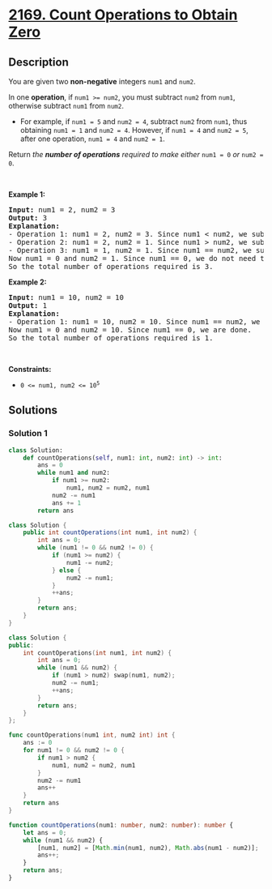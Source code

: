 # [2169. Count Operations to Obtain Zero](https://leetcode.com/problems/count-operations-to-obtain-zero)


## Description

<p>You are given two <strong>non-negative</strong> integers <code>num1</code> and <code>num2</code>.</p>

<p>In one <strong>operation</strong>, if <code>num1 &gt;= num2</code>, you must subtract <code>num2</code> from <code>num1</code>, otherwise subtract <code>num1</code> from <code>num2</code>.</p>

<ul>
	<li>For example, if <code>num1 = 5</code> and <code>num2 = 4</code>, subtract <code>num2</code> from <code>num1</code>, thus obtaining <code>num1 = 1</code> and <code>num2 = 4</code>. However, if <code>num1 = 4</code> and <code>num2 = 5</code>, after one operation, <code>num1 = 4</code> and <code>num2 = 1</code>.</li>
</ul>

<p>Return <em>the <strong>number of operations</strong> required to make either</em> <code>num1 = 0</code> <em>or</em> <code>num2 = 0</code>.</p>

<p>&nbsp;</p>
<p><strong class="example">Example 1:</strong></p>

<pre>
<strong>Input:</strong> num1 = 2, num2 = 3
<strong>Output:</strong> 3
<strong>Explanation:</strong> 
- Operation 1: num1 = 2, num2 = 3. Since num1 &lt; num2, we subtract num1 from num2 and get num1 = 2, num2 = 3 - 2 = 1.
- Operation 2: num1 = 2, num2 = 1. Since num1 &gt; num2, we subtract num2 from num1.
- Operation 3: num1 = 1, num2 = 1. Since num1 == num2, we subtract num2 from num1.
Now num1 = 0 and num2 = 1. Since num1 == 0, we do not need to perform any further operations.
So the total number of operations required is 3.
</pre>

<p><strong class="example">Example 2:</strong></p>

<pre>
<strong>Input:</strong> num1 = 10, num2 = 10
<strong>Output:</strong> 1
<strong>Explanation:</strong> 
- Operation 1: num1 = 10, num2 = 10. Since num1 == num2, we subtract num2 from num1 and get num1 = 10 - 10 = 0.
Now num1 = 0 and num2 = 10. Since num1 == 0, we are done.
So the total number of operations required is 1.
</pre>

<p>&nbsp;</p>
<p><strong>Constraints:</strong></p>

<ul>
	<li><code>0 &lt;= num1, num2 &lt;= 10<sup>5</sup></code></li>
</ul>

## Solutions

### Solution 1

<!-- tabs:start -->

```python
class Solution:
    def countOperations(self, num1: int, num2: int) -> int:
        ans = 0
        while num1 and num2:
            if num1 >= num2:
                num1, num2 = num2, num1
            num2 -= num1
            ans += 1
        return ans
```

```java
class Solution {
    public int countOperations(int num1, int num2) {
        int ans = 0;
        while (num1 != 0 && num2 != 0) {
            if (num1 >= num2) {
                num1 -= num2;
            } else {
                num2 -= num1;
            }
            ++ans;
        }
        return ans;
    }
}
```

```cpp
class Solution {
public:
    int countOperations(int num1, int num2) {
        int ans = 0;
        while (num1 && num2) {
            if (num1 > num2) swap(num1, num2);
            num2 -= num1;
            ++ans;
        }
        return ans;
    }
};
```

```go
func countOperations(num1 int, num2 int) int {
	ans := 0
	for num1 != 0 && num2 != 0 {
		if num1 > num2 {
			num1, num2 = num2, num1
		}
		num2 -= num1
		ans++
	}
	return ans
}
```

```ts
function countOperations(num1: number, num2: number): number {
    let ans = 0;
    while (num1 && num2) {
        [num1, num2] = [Math.min(num1, num2), Math.abs(num1 - num2)];
        ans++;
    }
    return ans;
}
```

<!-- tabs:end -->

<!-- end -->
